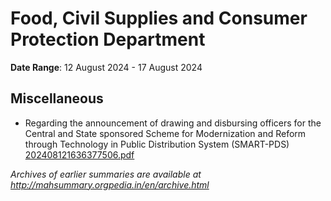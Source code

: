 # Food, Civil Supplies and Consumer Protection Department

**Date Range**: 12 August 2024 - 17 August 2024


## Miscellaneous
- Regarding the announcement of drawing and disbursing officers for the Central and State sponsored Scheme for Modernization and Reform through Technology in Public Distribution System (SMART-PDS)\
  [202408121636377506.pdf](https://gr.maharashtra.gov.in/Site/Upload/Government%20Resolutions/English/202408121636377506.pdf)


*Archives of earlier summaries are available at http://mahsummary.orgpedia.in/en/archive.html*